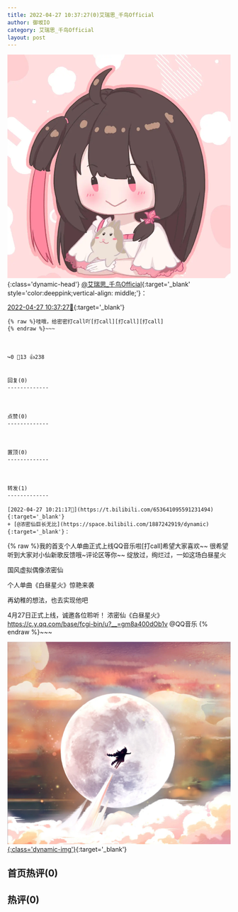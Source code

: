 ```yaml
---
title: 2022-04-27 10:37:27(0)艾瑞思_千鸟Official
author: 御坂IO
category: 艾瑞思_千鸟Official
layout: post
---
```


![img](/images/7e08840c56f251de28bdf766b647bd5fe9a5d50a.jpg){:class='dynamic-head'}
[@艾瑞思_千鸟Official](https://space.bilibili.com/1090010845/dynamic){:target='_blank' style='color:deeppink;vertical-align: middle;'}：

[2022-04-27 10:37:27🔗](https://t.bilibili.com/653645261714751488){:target='_blank'}

~~~
{% raw %}哇哦，给密密打call吖[打call][打call][打call]
{% endraw %}~~~



↪️0 💬13 👍238


回复(0)
-------------



点赞(0)
-------------



置顶(0)
-------------



转发(1)
-------------

[2022-04-27 10:21:17🔗](https://t.bilibili.com/653641095591231494){:target='_blank'}
+ [@浓密仙巨长无比](https://space.bilibili.com/1887242919/dynamic){:target='_blank'}：
~~~
{% raw %}我的首支个人单曲正式上线QQ音乐啦[打call]希望大家喜欢~~
很希望听到大家对小仙新歌反馈哦~评论区等你~~
绽放过，绚烂过，一如这场白昼星火

国风虚拟偶像浓密仙

个人单曲《白昼星火》惊艳来袭

再幼稚的想法，也去实现他吧

4月27日正式上线，诚邀各位聆听！ 
浓密仙《白昼星火》 https://c.y.qq.com/base/fcgi-bin/u?__=gm8a400dOb1v @QQ音乐 
{% endraw %}~~~


[![img](/images/cfdab5f0f17f285cecd3ee30e0346e58755a2e5c.jpg){:class='dynamic-img'}](/images/cfdab5f0f17f285cecd3ee30e0346e58755a2e5c.jpg){:target='_blank'}




首页热评(0)
-------------



热评(0)
-------------



